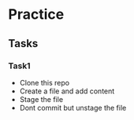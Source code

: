 # Practice
## Tasks
### Task1
- Clone this repo
- Create a file and add content
- Stage the file
- Dont commit but unstage the file
